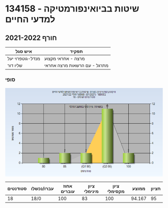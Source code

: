 # 134158 - שיטות בביואינפורמטיקה למדעי החיים

## חורף 2021-2022

| איש סגל | תפקיד |
| ---- | ---- |
| מנדל-גוטפרוי יעל | מרצה - אחראי מקצוע |
| שליו דור | מתרגל - עם הרשאות מרצה אחראי |

### סופי

![202101 Finals](202101/Finals.png)

| סטודנטים | עברו/נכשלו | אחוז עוברים | ציון מינימלי | ציון מקסימלי | ממוצע | חציון |
| ---- | ---- | ---- | ---- | ---- | ---- | ---- |
| 18 | 18/0 | 100 | 83 | 100 | 94.167 | 95 |

